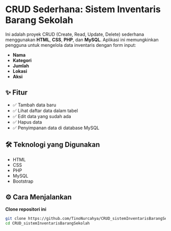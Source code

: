 # CRUD Sederhana: Sistem Inventaris Barang Sekolah

Ini adalah proyek CRUD (Create, Read, Update, Delete) sederhana menggunakan **HTML**, **CSS**, **PHP**, dan **MySQL**. Aplikasi ini memungkinkan pengguna untuk mengelola data inventaris dengan form input:

- **Nama**
- **Kategori**
- **Jumlah**
- **Lokasi**
- **Aksi**

## ✨ Fitur

- ✅ Tambah data baru
- ✅ Lihat daftar data dalam tabel
- ✅ Edit data yang sudah ada
- ✅ Hapus data
- ✅ Penyimpanan data di database MySQL

## 🛠 Teknologi yang Digunakan

- HTML
- CSS
- PHP
- MySQL
- Bootstrap

## ⚙️ Cara Menjalankan

**Clone repositori ini**
   ```bash
   git clone https://github.com/TinoNurcahya/CRUD_sistemInventarisBarangSekolah.git
   cd CRUD_sistemInventarisBarangSekolah
